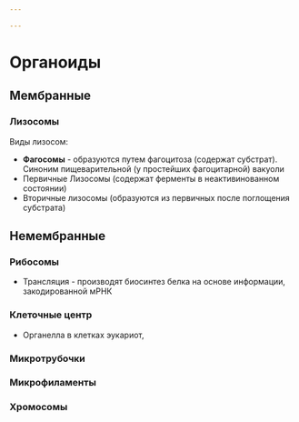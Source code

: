 ```yaml
---

---
```

# Органоиды
## Мембранные
### Лизосомы
Виды лизосом:
- **Фагосомы** - образуются путем фагоцитоза (содержат субстрат). Синоним пищеварительной (у простейших фагоцитарной) вакуоли 
- Первичные Лизосомы (содержат ферменты в неактивинованном состоянии)
- Вторичные лизосомы (образуются из первичных после поглощения субстрата)

## Немембранные 
### Рибосомы
- Трансляция - производят биосинтез белка на основе информации, закодированной мРНК
### Клеточные центр
- Органелла в клетках эукариот, 
### Микротрубочки
### Микрофиламенты
### Хромосомы
